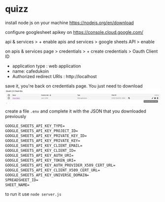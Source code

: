 # quizz

install node js on your machine https://nodejs.org/en/download


configure googlesheet apikey on https://console.cloud.google.com/

api & services > + enable apis and services > google sheets API > enable

on apis & services page > credentials > + create credentials > Oauth Client ID

- application type : web application
- name: cafedukoin
- Authorized redirect URIs : http://localhost

save it, you're back on credentials page. You just need to download
![plot](./assets/capture1.png)

create a file `.env` and complete it with the JSON that you downloaded previously

````
GOOGLE_SHEETS_API_KEY_TYPE=
GOOGLE_SHEETS_API_KEY_PROJECT_ID=
GOOGLE_SHEETS_API_KEY_PRIVATE_KEY_ID=
GOOGLE_SHEETS_API_KEY_PRIVATE_KEY=
GOOGLE_SHEETS_API_KEY_CLIENT_EMAIL=
GOOGLE_SHEETS_API_KEY_CLIENT_ID=
GOOGLE_SHEETS_API_KEY_AUTH_URI=
GOOGLE_SHEETS_API_KEY_TOKEN_URI=
GOOGLE_SHEETS_API_KEY_AUTH_PROVIDER_X509_CERT_URL=
GOOGLE_SHEETS_API_KEY_CLIENT_X509_CERT_URL=
GOOGLE_SHEETS_API_KEY_UNIVERSE_DOMAIN=
SPREADSHEET_ID=
SHEET_NAME=
````

to run it use `node server.js`
